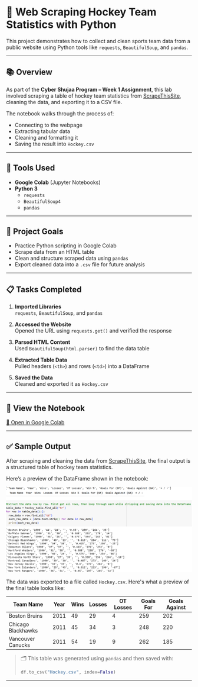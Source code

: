 # 🏒 Web Scraping Hockey Team Statistics with Python

This project demonstrates how to collect and clean sports team data from a public website using Python tools like `requests`, `BeautifulSoup`, and `pandas`.

---

## 📚 Overview

As part of the **Cyber Shujaa Program – Week 1 Assignment**, this lab involved scraping a table of hockey team statistics from [ScrapeThisSite](https://scrapethissite.com), cleaning the data, and exporting it to a CSV file.

The notebook walks through the process of:
- Connecting to the webpage
- Extracting tabular data
- Cleaning and formatting it
- Saving the result into `Hockey.csv`

---

## 🧰 Tools Used

- **Google Colab** (Jupyter Notebooks)
- **Python 3**
  - `requests`
  - `BeautifulSoup4`
  - `pandas`

---

## 📌 Project Goals

- Practice Python scripting in Google Colab
- Scrape data from an HTML table
- Clean and structure scraped data using `pandas`
- Export cleaned data into a `.csv` file for future analysis

---

## 📋 Tasks Completed

1. **Imported Libraries**  
   `requests`, `BeautifulSoup`, and `pandas`

2. **Accessed the Website**  
   Opened the URL using `requests.get()` and verified the response

3. **Parsed HTML Content**  
   Used `BeautifulSoup(html.parser)` to find the data table

4. **Extracted Table Data**  
   Pulled headers (`<th>`) and rows (`<td>`) into a DataFrame

5. **Saved the Data**  
   Cleaned and exported it as `Hockey.csv`

---

## 📎 View the Notebook

[🔗 Open in Google Colab](https://colab.research.google.com/drive/1BmNb2KZI6T0M_5n6b3ZweDBukuraUCby?usp=sharing)

---
## ✅ Sample Output

After scraping and cleaning the data from [ScrapeThisSite](https://scrapethissite.com/pages/forms/), the final output is a structured table of hockey team statistics.

Here’s a preview of the DataFrame shown in the notebook:

![Hockey Table Output](images/hockey_table_output.png)



The data was exported to a file called `Hockey.csv`. Here's what a preview of the final table looks like:

| Team Name           | Year | Wins | Losses | OT Losses | Goals For | Goals Against |
|---------------------|------|------|--------|-----------|-----------|----------------|
| Boston Bruins       | 2011 | 49   | 29     | 4         | 259       | 202            |
| Chicago Blackhawks  | 2011 | 45   | 34     | 3         | 248       | 220            |
| Vancouver Canucks   | 2011 | 54   | 19     | 9         | 262       | 185            |

> 🗂️ This table was generated using `pandas` and then saved with:
> ```python
> df.to_csv("Hockey.csv", index=False)
> ```

---
